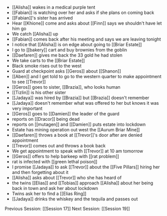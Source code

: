 - [[Alisha]] wakes in a medical purple tent
- [[Fabian]] is watching over her and asks if she plans on coming back
- [[Fabian]]'s sister has arrived
- Hear [[Khione]] come and asks about [[Finn]] says we shouldn't have let him go
- We catch [[Alisha]] up
- [[Fabian]] comes back after his meeting and says we are leaving tonight
- I notice that [[Alisha]] is on edge about going to [[Briar Estate]]
- I go to [[bakery]] cart and buy brownies from the goblin
- [[Daefaren]] gives me back the 33 gold he had stolen
- We take carts to the [[Briar Estate]]
- Black smoke rises out to the west
- Guard at checkpoint asks [[Geros]] about [[Shanon]] 
- [[Aben]] and I get told to go to the western quarter to make appointment to see [[Trevor]] 
- [[Geros]] goes to sister, [[Brazia]], who looks human
- [[Tizlin]] is his other sister 
- [[Jadaya]] was hired by [[Brazia]] but [[Brazia]] doesn't remember 
- [[Jadaya]] doesn't remember what was offered to her but knows it was very important
- [[Geros]] goes to [[Damien]] the leader of the guard
- reports on [[Dracor]] being dead
- reports on [[mutagen]] and [[Damien]] puts estate into lockdown
- Estate has mining operation out west the [[Aurum Briar Mine]]
- [[Daefaren]] throws a book at [[Trevor]]'s door after are denied appointment
- [[Trevor]] comes out and throws a book back
- We get appointment to speak with [[Trevor]] at 10 am tomorrow
- [[Geros]] offers to help barkeep with [[rat problem]]
- rat is infected with [[green lethal poison]] 
- I promise [[Jadaya]] to ask [[Trevor]] about the [[Five Pillars]] hiring her and then forgetting about it
- [[Alisha]] asks about [[Trevor]] who she has heard of
- the twins [[Elias]] and [[Tobias]] approach [[Alisha]] about her being back in town and ask her about lockdown
- Twins ask her to find a [[Elias Ring]]
- [[Jadaya]] drinks the whiskey and the tequila and passes out

Previous Session: [[Session 17]]
Next Session: [[Session 19]]